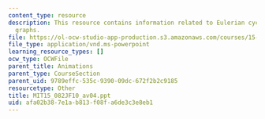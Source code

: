 ```yaml
---
content_type: resource
description: This resource contains information related to Eulerian cycles in directed
  graphs.
file: https://ol-ocw-studio-app-production.s3.amazonaws.com/courses/15-082j-network-optimization-fall-2010/afa02b387e1ab813f08fa6de3c3e8eb1_MIT15_082JF10_av04.ppt
file_type: application/vnd.ms-powerpoint
learning_resource_types: []
ocw_type: OCWFile
parent_title: Animations
parent_type: CourseSection
parent_uid: 9789effc-535c-9390-09dc-672f2b2c9185
resourcetype: Other
title: MIT15_082JF10_av04.ppt
uid: afa02b38-7e1a-b813-f08f-a6de3c3e8eb1
---
```

